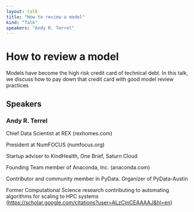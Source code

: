 ```yaml
---
layout: talk
title: "How to review a model"
kind: "Talk"
speakers: "Andy R. Terrel"
---
```


# How to review a model

Models have become the high risk credit card of technical debt. In this talk, we discuss how to pay down that credit card with good model review practices

## Speakers

### Andy R. Terrel

Chief Data Scientist at REX (rexhomes.com)

President at NumFOCUS (numfocus.org)

Startup adviser to KindHealth, One Brief, Saturn Cloud

Founding Team member of Anaconda, Inc. (anaconda.com)

Contributor and community member in PyData. Organizer of PyData-Austin

Former Computational Science research contributing to automating algorithms for scaling to HPC systems (https://scholar.google.com/citations?user=ALzCmCEAAAAJ&hl=en)
